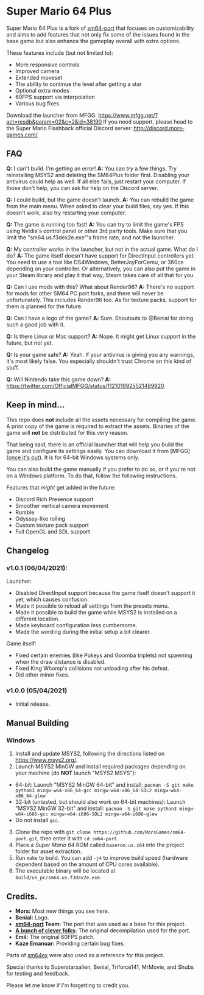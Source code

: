 # Super Mario 64 Plus

Super Mario 64 Plus is a fork of [sm64-port](https://github.com/sm64-port/sm64-port) that focuses on customizability and aims to add features that not only fix some of the issues found in the base game but also enhance the gameplay overall with extra options.

These features include (but not limited to):
- More responsive controls
- Improved camera
- Extended moveset
- The ability to continue the level after getting a star
- Optional extra modes
- 60FPS support via interpolation
- Various bug fixes

Download the launcher from MFGG: https://www.mfgg.net/?act=resdb&param=02&c=2&id=38190
If you need support, please head to the Super Mario Flashback official Discord server: http://discord.mors-games.com/

## FAQ

**Q:** I can't build. I'm getting an error!
**A:** You can try a few things. Try reinstalling MSYS2 and deleting the SM64Plus folder first. Disabling your antivirus could help as well. If all else fails, just restart your computer. If those don't help, you can ask for help on the Discord server.

**Q:** I could build, but the game doesn't launch.
**A:** You can rebuild the game from the main menu. When asked to clear your build files, say yes. If this doesn't work, also try restarting your computer.

**Q:** The game is running too fast!
**A:** You can try to limit the game's FPS using Nvidia's control panel or other 3rd party tools. Make sure that you limit the "sm64.us.f3dex2e.exe"'s frame rate, and not the launcher.

**Q:** My controller works in the launcher, but not in the actual game. What do I do?
**A:** The game itself doesn't have support for DirectInput controllers yet. You need to use a tool like DS4Windows, BetterJoyForCemu, or 360ce depending on your controller. Or alternatively, you can also put the game in your Steam library and play it that way, Steam takes care of all that for you.

**Q:** Can I use mods with this? What about Render96?
**A:** There's no support for mods for other SM64 PC port forks, and there will never be unfortunately. This includes Render96 too. As for texture packs, support for them is planned for the future.

**Q:** Can I have a logo of the game?
**A:** Sure. Shoutouts to @Benial for doing such a good job with it.

**Q:** Is there Linux or Mac support?
**A:** Nope. It might get Linux support in the future, but not yet.

**Q:** Is your game safe?
**A:** Yeah. If your antivirus is giving you any warnings, it's most likely false. You especially shouldn't trust Chrome on this kind of stuff.

**Q:** Will Nintendo take this game down?
**A:** https://twitter.com/OfficialMFGG/status/1121019925521489920

## Keep in mind...

This repo does **not** include all the assets necessary for compiling the game. A prior copy of the game is required to extract the assets. Binaries of the game will **not** be distributed for this very reason.

That being said, there is an official launcher that will help you build the game and configure its settings easily. You can download it from [MFGG]([once it's out](https://www.mfgg.net/?act=resdb&param=02&c=2&id=38190)). It is for 64-bit Windows systems only.

You can also build the game manually if you prefer to do so, or if you're not on a Windows platform. To do that, follow the following instructions.

Features that _might_ get added in the future:
- Discord Rich Presence support
- Smoother vertical camera movement
- Rumble
- Odyssey-like rolling
- Custom texture pack support
- Full OpenGL and SDL support

## Changelog

### v1.0.1 (06/04/2021):
Launcher:
- Disabled DirectInput support because the game itself doesn't support it yet, which causes confusion.
- Made it possible to reload all settings from the presets menu.
- Made it possible to build the game while MSYS2 is installed on a different location.
- Made keyboard configuration less cumbersome.
- Made the wording during the initial setup a bit clearer.

Game itself:
- Fixed certain enemies (like Pokeys and Goomba triplets) not spawning when the draw distance is disabled.
- Fixed King Whomp's collisions not unloading after his defeat.
- Did other minor fixes.

### v1.0.0 (05/04/2021)
- Initial release.

## Manual Building

### Windows

1. Install and update MSYS2, following the directions listed on https://www.msys2.org/.
2. Launch MSYS2 MinGW and install required packages depending on your machine (do **NOT** launch "MSYS2 MSYS"):
  * 64-bit: Launch "MSYS2 MinGW 64-bit" and install: `pacman -S git make python3 mingw-w64-x86_64-gcc mingw-w64-x86_64-SDL2 mingw-w64-x86_64-glew`
  * 32-bit (untested, but should also work on 64-bit machines): Launch "MSYS2 MinGW 32-bit" and install: `pacman -S git make python3 mingw-w64-i686-gcc mingw-w64-i686-SDL2 mingw-w64-i686-glew`
  * Do not install `gcc`.
3. Clone the repo with `git clone https://github.com/MorsGames/sm64-port.git`, then enter it with `cd sm64-port`.
4. Place a *Super Mario 64* ROM called `baserom.us.z64` into the project folder for asset extraction.
5. Run `make` to build. You can add `-j4` to improve build speed (hardware dependent based on the amount of CPU cores available).
6. The executable binary will be located at `build/us_pc/sm64.us.f3dex2e.exe`.

## Credits.
- **Mors:** Most new things you see here.
- **Benial:** Logo.
- **[sm64-port](https://github.com/sm64-port/sm64-port) Team:** The port that was used as a base for this project.
- **[A bunch of clever folks](https://github.com/n64decomp/sm64):** The original decompilation used for the port.
- **Emil:** The original 60FPS patch.
- **Kaze Emanuar:** Providing certain bug fixes.

Parts of [sm64ex](https://github.com/sm64pc/sm64ex) were also used as a reference for this project.

Special thanks to Superstarxalien, Benial, Triforce141, MrMovie, and Shubs for testing and feedback.

Please let me know if I'm forgetting to credit you.